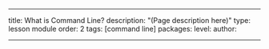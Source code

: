 ---

title: What is Command Line?
description: "(Page description here)"
type: lesson module
order: 2
tags: [command line]
packages: 
level: 
author: 

---